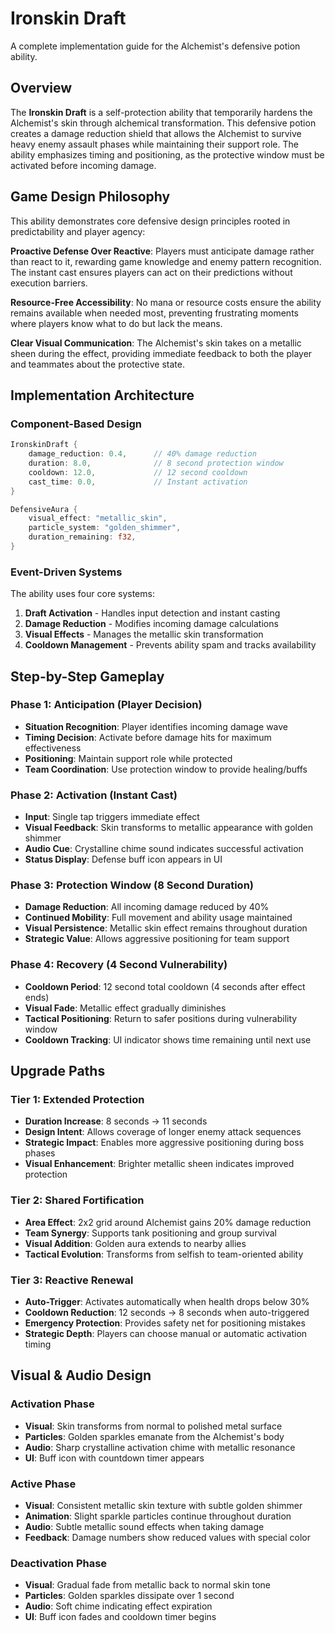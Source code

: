 # Ironskin Draft

A complete implementation guide for the Alchemist's defensive potion ability.

## Overview

The **Ironskin Draft** is a self-protection ability that temporarily hardens the Alchemist's skin through alchemical transformation. This defensive potion creates a damage reduction shield that allows the Alchemist to survive heavy enemy assault phases while maintaining their support role. The ability emphasizes timing and positioning, as the protective window must be activated before incoming damage.

## Game Design Philosophy

This ability demonstrates core defensive design principles rooted in predictability and player agency:

**Proactive Defense Over Reactive**: Players must anticipate damage rather than react to it, rewarding game knowledge and enemy pattern recognition. The instant cast ensures players can act on their predictions without execution barriers.

**Resource-Free Accessibility**: No mana or resource costs ensure the ability remains available when needed most, preventing frustrating moments where players know what to do but lack the means.

**Clear Visual Communication**: The Alchemist's skin takes on a metallic sheen during the effect, providing immediate feedback to both the player and teammates about the protective state.

## Implementation Architecture

### Component-Based Design

```rust
IronskinDraft {
    damage_reduction: 0.4,      // 40% damage reduction
    duration: 8.0,              // 8 second protection window
    cooldown: 12.0,             // 12 second cooldown
    cast_time: 0.0,             // Instant activation
}

DefensiveAura {
    visual_effect: "metallic_skin",
    particle_system: "golden_shimmer",
    duration_remaining: f32,
}
```

### Event-Driven Systems

The ability uses four core systems:
1. **Draft Activation** - Handles input detection and instant casting
2. **Damage Reduction** - Modifies incoming damage calculations  
3. **Visual Effects** - Manages the metallic skin transformation
4. **Cooldown Management** - Prevents ability spam and tracks availability

## Step-by-Step Gameplay

### Phase 1: Anticipation (Player Decision)
- **Situation Recognition**: Player identifies incoming damage wave
- **Timing Decision**: Activate before damage hits for maximum effectiveness
- **Positioning**: Maintain support role while protected
- **Team Coordination**: Use protection window to provide healing/buffs

### Phase 2: Activation (Instant Cast)
- **Input**: Single tap triggers immediate effect
- **Visual Feedback**: Skin transforms to metallic appearance with golden shimmer
- **Audio Cue**: Crystalline chime sound indicates successful activation
- **Status Display**: Defense buff icon appears in UI

### Phase 3: Protection Window (8 Second Duration)
- **Damage Reduction**: All incoming damage reduced by 40%
- **Continued Mobility**: Full movement and ability usage maintained
- **Visual Persistence**: Metallic skin effect remains throughout duration
- **Strategic Value**: Allows aggressive positioning for team support

### Phase 4: Recovery (4 Second Vulnerability)
- **Cooldown Period**: 12 second total cooldown (4 seconds after effect ends)
- **Visual Fade**: Metallic effect gradually diminishes
- **Tactical Positioning**: Return to safer positions during vulnerability window
- **Cooldown Tracking**: UI indicator shows time remaining until next use

## Upgrade Paths

### Tier 1: Extended Protection
- **Duration Increase**: 8 seconds → 11 seconds
- **Design Intent**: Allows coverage of longer enemy attack sequences
- **Strategic Impact**: Enables more aggressive positioning during boss phases
- **Visual Enhancement**: Brighter metallic sheen indicates improved protection

### Tier 2: Shared Fortification  
- **Area Effect**: 2x2 grid around Alchemist gains 20% damage reduction
- **Team Synergy**: Supports tank positioning and group survival
- **Visual Addition**: Golden aura extends to nearby allies
- **Tactical Evolution**: Transforms from selfish to team-oriented ability

### Tier 3: Reactive Renewal
- **Auto-Trigger**: Activates automatically when health drops below 30%
- **Cooldown Reduction**: 12 seconds → 8 seconds when auto-triggered
- **Emergency Protection**: Provides safety net for positioning mistakes
- **Strategic Depth**: Players can choose manual or automatic activation timing

## Visual & Audio Design

### Activation Phase
- **Visual**: Skin transforms from normal to polished metal surface
- **Particles**: Golden sparkles emanate from the Alchemist's body
- **Audio**: Sharp crystalline activation chime with metallic resonance
- **UI**: Buff icon with countdown timer appears

### Active Phase
- **Visual**: Consistent metallic skin texture with subtle golden shimmer
- **Animation**: Slight sparkle particles continue throughout duration
- **Audio**: Subtle metallic sound effects when taking damage
- **Feedback**: Damage numbers show reduced values with special color

### Deactivation Phase
- **Visual**: Gradual fade from metallic back to normal skin tone
- **Particles**: Golden sparkles dissipate over 1 second
- **Audio**: Soft chime indicating effect expiration
- **UI**: Buff icon fades and cooldown timer begins